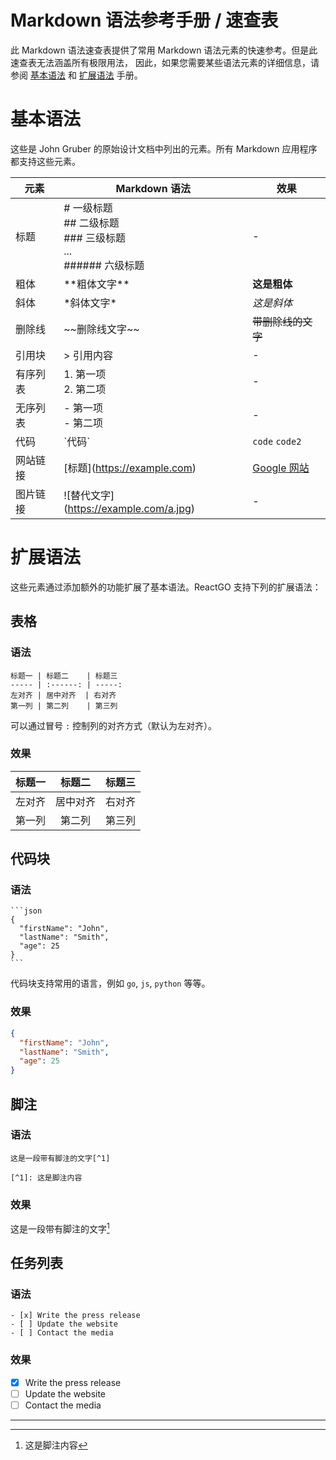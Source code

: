 # Markdown 语法参考手册 / 速查表

此 Markdown 语法速查表提供了常用 Markdown 语法元素的快速参考。但是此速查表无法涵盖所有极限用法，
因此，如果您需要某些语法元素的详细信息，请参阅
<a href='https://www.markdown.xyz/basic-syntax' target='_blank'>基本语法</a> 和
<a href='https://www.markdown.xyz/extended-syntax' target='_blank'>扩展语法</a> 手册。

# 基本语法

这些是 John Gruber 的原始设计文档中列出的元素。所有 Markdown 应用程序都支持这些元素。

元素 | Markdown 语法 | 效果
---- | ---- | ------
标题 | \# 一级标题<br/>\#\# 二级标题<br/>\#\#\# 三级标题<br/>...<br/>\#\#\#\#\#\# 六级标题 | -
粗体 | \*\*粗体文字\*\* | **这是粗体**
斜体 | \*斜体文字\* | *这是斜体*
删除线 | \~\~删除线文字\~\~ | ~~带删除线的文字~~
引用块 | \> 引用内容 | -
有序列表 | 1\. 第一项<br/>2\. 第二项 | -
无序列表 | \- 第一项<br/>\- 第二项 | -
代码 | \`代码\` | `code` `code2`
网站链接 | \[标题\]\(https://example.com) | [Google 网站](https://google.com)
图片链接 | \!\[替代文字\](https://example.com/a.jpg) | -

# 扩展语法

这些元素通过添加额外的功能扩展了基本语法。ReactGO 支持下列的扩展语法：

## 表格

### 语法

```
标题一 | 标题二    | 标题三
----- | :------: | -----:
左对齐 | 居中对齐  | 右对齐
第一列 | 第二列    | 第三列
```

可以通过冒号 `:` 控制列的对齐方式（默认为左对齐）。

### 效果

标题一 | 标题二 | 标题三
----- | :------: | -----:
左对齐 | 居中对齐 | 右对齐
第一列 | 第二列    | 第三列

## 代码块

### 语法

````
```json
{
  "firstName": "John",
  "lastName": "Smith",
  "age": 25
}
```
````

代码块支持常用的语言，例如 `go`, `js`, `python` 等等。

### 效果

```json
{
  "firstName": "John",
  "lastName": "Smith",
  "age": 25
}
```

## 脚注

### 语法

```
这是一段带有脚注的文字[^1]

[^1]: 这是脚注内容
```

### 效果

这是一段带有脚注的文字[^1]

[^1]: 这是脚注内容

## 任务列表

### 语法

```
- [x] Write the press release
- [ ] Update the website
- [ ] Contact the media
```

### 效果

- [x] Write the press release
- [ ] Update the website
- [ ] Contact the media

----
